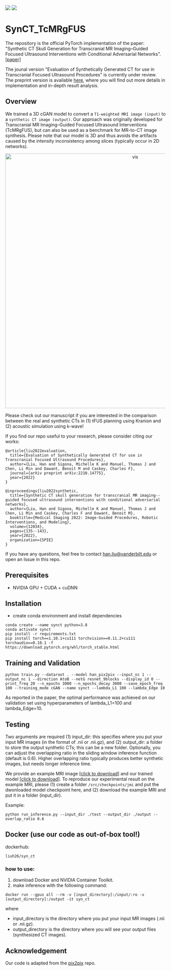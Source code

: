 ![](https://img.shields.io/badge/Language-python-brightgreen.svg)
[![](https://img.shields.io/badge/License-BSD%203--Clause-orange.svg)](https://github.com/han-liu/SynCT_TcMRgFUS/blob/main/LICENSE)

# SynCT_TcMRgFUS

The repository is the official PyTorch implementation of the paper:
"Synthetic CT Skull Generation for Transcranial MR Imaging–Guided Focused Ultrasound Interventions with Conditional Adversarial Networks". [[paper]](https://arxiv.org/abs/2202.10136) 

The jounal version "Evaluation of Synthetically Generated CT for use in Transcranial
Focused Ultrasound Procedures" is currently under review. The preprint version is available [here](https://arxiv.org/pdf/2210.14775.pdf), where you will find out more details in implementation and in-depth result analysis.

## Overview
We trained a 3D cGAN model to convert a `T1-weighted MRI image (input)` to a `synthetic CT image (output)`. Our approach was originally developed for Transcranial MR Imaging–Guided Focused Ultrasound Interventions (TcMRgFUS),  but can also be used as a benchmark for MR-to-CT image synthesis. Please note that our model is 3D and thus avoids the artifacts caused by the intensity inconsistency among slices (typically occur in 2D networks).

<center><img src="https://github.com/han-liu/SynCT_TcMRgFUS/blob/main/vis.png?raw=true" alt="vis" width="800"></center>

Please check out our manuscript if you are interested in the comparison between the real and synthetic CTs in (1) tFUS planning using Kranion and (2) acoustic simulation using k-wave!


If you find our repo useful to your research, please consider citing our works:

```
@article{liu2022evaluation,
  title={Evaluation of Synthetically Generated CT for use in Transcranial Focused Ultrasound Procedures},
  author={Liu, Han and Sigona, Michelle K and Manuel, Thomas J and Chen, Li Min and Dawant, Benoit M and Caskey, Charles F},
  journal={arXiv preprint arXiv:2210.14775},
  year={2022}
}

@inproceedings{liu2022synthetic,
  title={Synthetic CT skull generation for transcranial MR imaging--guided focused ultrasound interventions with conditional adversarial networks},
  author={Liu, Han and Sigona, Michelle K and Manuel, Thomas J and Chen, Li Min and Caskey, Charles F and Dawant, Benoit M},
  booktitle={Medical Imaging 2022: Image-Guided Procedures, Robotic Interventions, and Modeling},
  volume={12034},
  pages={135--143},
  year={2022},
  organization={SPIE}
}
```

If you have any questions, feel free to contact han.liu@vanderbilt.edu or open an Issue in this repo. 

## Prerequisites
* NVIDIA GPU + CUDA + cuDNN

## Installation
* create conda environment and install dependencies
```shell script
conda create --name synct python=3.8
conda activate synct
pip install -r requirements.txt
pip install torch==1.10.1+cu111 torchvision==0.11.2+cu111 torchaudio==0.10.1 -f https://download.pytorch.org/whl/torch_stable.html
```

## Training and Validation
```shell script
python train.py --dataroot . --model han_pix2pix --input_nc 1 --output_nc 1 --direction AtoB --netG resnet_9blocks --display_id 0 --print_freq 20 --n_epochs 3000 --n_epochs_decay 3000 --save_epoch_freq 100 --training_mode cGAN --name synct --lambda_L1 100 --lambda_Edge 10
```
As reported in the paper, the optimal performance was achieved on our validation set using hyperparameters of lambda_L1=100 and lambda_Edge=10.

## Testing
Two arguments are required (1) input_dir: this specifies where you put your input MR images (in the format of .nii or .nii.gz), and (2) output_dir: a folder to store the output synthetic CTs; this can be a new folder. Optionally, you can adjust the overlapping ratio in the sliding window inference function (default is 0.6). Higher overlapping ratio typically produces better synthetic images, but needs longer inference time. 

We provide an example MRI image [[click to download]](https://drive.google.com/file/d/1wW-MWanj74CYhpgUej0AwPPxD2h60fQq/view?usp=share_link) and our trained model [[click to download]](https://drive.google.com/file/d/1BpPVHtn5MUYQCleITXrkenhD7ZY3yYHb/view?usp=share_link). To reproduce our experimental result on the example MRI, please (1) create a folder `/src/checkpoints/jmi` and put the dwonloaded model checkpoint here, and (2) download the example MRI and put it in a folder (input_dir).

Example:
```shell script
python run_inference.py --input_dir ./test --output_dir ./output --overlap_ratio 0.6
```

## Docker (use our code as out-of-box tool!) 

dockerhub: 
```shell script
liuh26/syn_ct
```

### how to use:
1. download Docker and NVIDIA Container Toolkit.
2. make inference with the following command:
```shell script
docker run --gpus all --rm -v [input_directory]:/input/:ro -v [output_directory]:/output -it syn_ct
```

where
* input_directory is the directory where you put your input MR images (.nii or .nii.gz).
* output_directory is the directory where you will see your output files (synthesized CT images).

## Acknowledgement
Our code is adapted from the [pix2pix](https://github.com/junyanz/pytorch-CycleGAN-and-pix2pix) repo.
